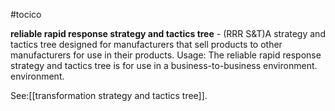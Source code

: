 #tocico

<b>reliable rapid response strategy and tactics tree</b> - (RRR S&amp;T)A strategy and tactics tree designed for manufacturers that sell products to other manufacturers for use in their products. 
Usage: The reliable rapid response strategy and tactics tree is for use in a business-to-business environment. environment. 



See:[[transformation strategy and tactics tree]].
